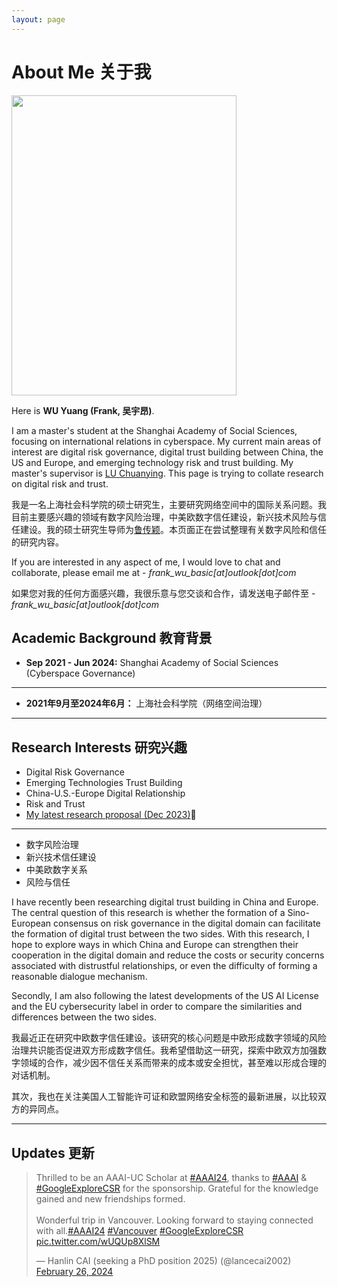 ```yaml
---
layout: page
---
```


# About Me 关于我

<img src="%E5%90%B4%E5%AE%87%E6%98%82/Downloads/4%E7%85%A7%E7%89%87.jpg.html" class="floatpic" width="360" height="480">

Here is **WU Yuang (Frank, 吴宇昂)**.

I am a master's student at the Shanghai Academy of Social Sciences, focusing on international relations in cyberspace. My current main areas of interest are digital risk governance, digital trust building between China, the US and Europe, and emerging technology risk and trust building. My master's supervisor is [LU Chuanying](https://www.siis.org.cn/expertEn/189.jspx). This page is trying to collate research on digital risk and trust.

我是一名上海社会科学院的硕士研究生，主要研究网络空间中的国际关系问题。我目前主要感兴趣的领域有数字风险治理，中美欧数字信任建设，新兴技术风险与信任建设。我的硕士研究生导师为[鲁传颖](https://www.siis.org.cn/expertEn/189.jspx)。本页面正在尝试整理有关数字风险和信任的研究内容。

If you are interested in any aspect of me, I would love to chat and collaborate, please email me at - *frank_wu_basic[at]outlook[dot]com*

如果您对我的任何方面感兴趣，我很乐意与您交谈和合作，请发送电子邮件至 - *frank_wu_basic[at]outlook[dot]com*

## Academic Background 教育背景

- **Sep 2021 - Jun 2024:** Shanghai Academy of Social Sciences (Cyberspace Governance)

---

- **2021年9月至2024年6月：** 上海社会科学院（网络空间治理）

---

## Research Interests 研究兴趣

- Digital Risk Governance
- Emerging Technologies Trust Building
- China-U.S.-Europe Digital Relationship
- Risk and Trust
- [My latest research proposal (Dec 2023)](https://caihanlin.com/file/proposal-2023.pdf)🔗

---

- 数字风险治理
- 新兴技术信任建设
- 中美欧数字关系
- 风险与信任

I have recently been researching digital trust building in China and Europe. The central question of this research is whether the formation of a Sino-European consensus on risk governance in the digital domain can facilitate the formation of digital trust between the two sides. With this research, I hope to explore ways in which China and Europe can strengthen their cooperation in the digital domain and reduce the costs or security concerns associated with distrustful relationships, or even the difficulty of forming a reasonable dialogue mechanism.

Secondly, I am also following the latest developments of the US AI License and the EU cybersecurity label in order to compare the similarities and differences between the two sides.

我最近正在研究中欧数字信任建设。该研究的核心问题是中欧形成数字领域的风险治理共识能否促进双方形成数字信任。我希望借助这一研究，探索中欧双方加强数字领域的合作，减少因不信任关系而带来的成本或安全担忧，甚至难以形成合理的对话机制。

其次，我也在关注美国人工智能许可证和欧盟网络安全标签的最新进展，以比较双方的异同点。

---

## Updates 更新



<blockquote class="twitter-tweet"><p lang="en" dir="ltr">Thrilled to be an AAAI-UC Scholar at <a href="https://twitter.com/hashtag/AAAI24?src=hash&amp;ref_src=twsrc%5Etfw">#AAAI24</a>, thanks to <a href="https://twitter.com/hashtag/AAAI?src=hash&amp;ref_src=twsrc%5Etfw">#AAAI</a> &amp; <a href="https://twitter.com/hashtag/GoogleExploreCSR?src=hash&amp;ref_src=twsrc%5Etfw">#GoogleExploreCSR</a> for the sponsorship. Grateful for the knowledge gained and new friendships formed.<br><br>Wonderful trip in Vancouver. Looking forward to staying connected with all.<a href="https://twitter.com/hashtag/AAAI24?src=hash&amp;ref_src=twsrc%5Etfw">#AAAI24</a> <a href="https://twitter.com/hashtag/Vancouver?src=hash&amp;ref_src=twsrc%5Etfw">#Vancouver</a> <a href="https://twitter.com/hashtag/GoogleExploreCSR?src=hash&amp;ref_src=twsrc%5Etfw">#GoogleExploreCSR</a> <a href="https://t.co/wUQUp8XlSM">pic.twitter.com/wUQUp8XlSM</a></p>&mdash; Hanlin CAI (seeking a PhD position 2025) (@lancecai2002) <a href="https://twitter.com/lancecai2002/status/1762210025173344260?ref_src=twsrc%5Etfw">February 26, 2024</a></blockquote> <script async src="https://platform.twitter.com/widgets.js" charset="utf-8"></script>

